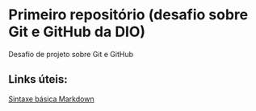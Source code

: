 # Primeiro repositório (desafio sobre Git e GitHub da DIO)
Desafio de projeto sobre Git e GitHub

## Links úteis:
[Sintaxe básica Markdown](https://www.markdownguide.org/basic-syntax/)

